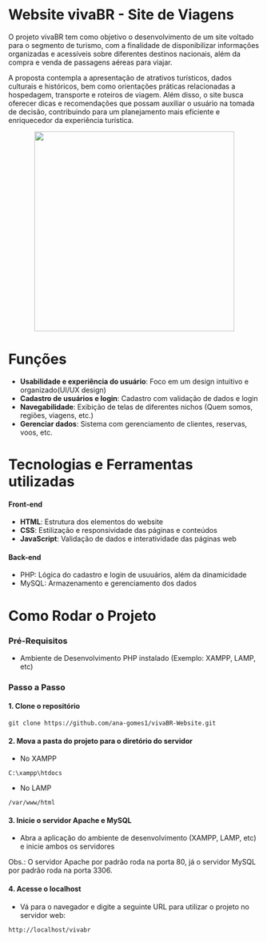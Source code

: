 # Website vivaBR - Site de Viagens

O projeto vivaBR tem como objetivo o desenvolvimento de um site voltado para o segmento de turismo, com a finalidade de disponibilizar informações organizadas e acessíveis sobre diferentes destinos nacionais, além da compra e venda de passagens aéreas para viajar. 

A proposta contempla a apresentação de atrativos turísticos, dados culturais e históricos, bem como orientações práticas relacionadas a hospedagem, transporte e roteiros de viagem. Além disso, o site busca oferecer dicas e recomendações que possam auxiliar o usuário na tomada de decisão, contribuindo para um planejamento mais eficiente e enriquecedor da experiência turística. 

<div align="center">
  <img src="https://github.com/user-attachments/assets/49035b9c-e058-46b7-9ccc-0b4d51aa19bc" height="400px">
</div>


# Funções

- **Usabilidade e experiência do usuário**: Foco em um design intuitivo e organizado(UI/UX design)
- **Cadastro de usuários e login**: Cadastro com validação de dados e login 
- **Navegabilidade**: Exibição de telas de diferentes nichos (Quem somos, regiões, viagens, etc.)
- **Gerenciar dados**: Sistema com gerenciamento de clientes, reservas, voos, etc.

# Tecnologias e Ferramentas utilizadas

#### Front-end
- **HTML**: Estrutura dos elementos do website
- **CSS**: Estilização e responsividade das páginas e conteúdos
- **JavaScript**: Validação de dados e interatividade das páginas web

#### Back-end
- PHP: Lógica do cadastro e login de usuuários, além da dinamicidade
- MySQL: Armazenamento e gerenciamento dos dados

# Como Rodar o Projeto

### Pré-Requisitos

- Ambiente de Desenvolvimento PHP instalado (Exemplo: XAMPP, LAMP, etc)
 
### Passo a Passo

#### 1. Clone o repositório

```git
git clone https://github.com/ana-gomes1/vivaBR-Website.git
```

#### 2. Mova a pasta do projeto para o diretório do servidor

- No XAMPP
```
C:\xampp\htdocs
```

- No LAMP
```
/var/www/html
```

#### 3. Inicie o servidor Apache e MySQL

- Abra a aplicação do ambiente de desenvolvimento (XAMPP, LAMP, etc) e inicie ambos os servidores

Obs.: O servidor Apache por padrão roda na porta 80, já o servidor MySQL por padrão roda na porta 3306.

#### 4. Acesse o localhost

- Vá para o navegador e digite a seguinte URL para utilizar o projeto no servidor web:

```
http://localhost/vivabr
```
